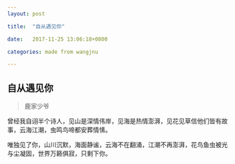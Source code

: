 ```yaml
---
layout: post

title:  "自从遇见你"

date:   2017-11-25 13:06:18+0800

categories: made from wangjnu

---
```


## 自从遇见你

> 鹿家少爷

曾经我自诩半个诗人，见山是深情伟岸，见海是热情澎湃，见花见草信他们皆有故事，云海江潮，虫鸣鸟啼都安葬情愫。

唯独见了你，山川沉默，海面静谧，云海不在翻涌，江潮不再澎湃，花鸟鱼虫被光与尘凝固，世界万籁俱寂，只剩下你。

